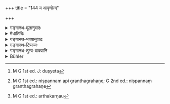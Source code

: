+++
title = "144 य आवृणोत्य्"

+++

<details><summary>गङ्गानथ-मूलानुवादः</summary>

He who rightly fills one’s both ears with the Veda should be regarded as his Father and Mother; one should not, at any time, do him harm.—(144)
</details>

<details><summary>मेधातिथिः</summary>

य **उभौ श्रवणौ ब्रह्मणा** वेदाध्यापनेन **आवृणोति स माता स पिता ज्ञेयः** । नेदम् अध्यापकस्य मतापितृशब्दवाच्यताविधानम् । आचार्यादिशब्दवत् प्रसिद्धार्थौ हि पितृमातृशब्दौ । जनकः पिता । जननी माता । उपचारेणाध्यापकस्तुत्यर्थं प्रयुज्येते । यथा गौर् वाहीक इति । लोके ह्य् अन्त्यन्तोपकारकौ मातापितरौ प्रथितौ, तौ हितं जनयतो भक्तादिना पुष्णीतः, स्वशरीरानपेक्षम् अपि पुत्रहिते प्रवर्तेते । अतो महोपकारकत्वात् ताभ्याम् उपाध्यायः स्तूयते । यो विद्यायां उपकरोति स सर्वोपकारकेभ्यः श्रेयान् । **अवितथं** क्रियाविशेषणम् एतत् । अवितथेन सत्येन ब्रह्मणानक्षरविस्वरवर्णितेन तन् **न द्रुह्येत**[^३९७] । अपकारो द्रोहस् तद् उपरि अवज्ञानं च । **कदाचन** निष्पन्नग्रन्थग्रहणे[^३९८] तदुत्तरकालम् अपि **न** **द्रुह्येत** । तथा च निरुक्तकारः- 


[^३९८]:
     M G 1st ed.: niṣpannam api granthagrahaṇe; G 2nd ed.: niṣpannaṃ granthagrahaṇe


[^३९७]:
     M G 1st ed. J: duṣyeta

- अध्यापिता ये गुरून् नाद्रियन्ते विप्रा वाचा मनसा कर्मणा वा । 

नाद्रियन्ते अवज्ञां कुर्वन्ति । 

- यथैव ते 

शिष्या ।

- न गुरोर् भोजनीयाः 

न भोगाय कल्पन्ते ।

- तथैव तान् न भुनक्ति श्रुतं तत् । (निर् २.४)

पाठान्तरम् "आतृणत्ति" इति । अर्थात् कर्णौ[^३९९] भिनत्ति विध्यतीत्य् उपमयाध्यापनम् एवोच्यते । 


[^३९९]:
     M G 1st ed.: arthakarṇau

- अविद्धकर्णः किल स स्मृतो नरः श्रुतं न यस्य श्रुतिगोचरं गतम् । इति । सर्वाध्यापकानाम् आचार्योपाध्यायगुरूणाम् अयं कृतविध्यस्यापि द्रोहप्रतिषेधः ॥ २.१४४ ॥
</details>

<details><summary>गङ्गानथ-भाष्यानुवादः</summary>

‘*He who fills both ears with the Veda*’—by teaching—‘*should be
regarded as his Father and Mother*.’

The present verse does not enjoin that the words ‘Father’ and ‘Mother’
denote the teacher; because these two terms, ‘Father and Mother,’ have
their denotations as well known as the words ‘Ācārya’ and the rest,—that
the term ‘Father’ denotes the *progenitor*, and ‘mother’ the
*progenitress*. As a matter of fact, these two terms have been applied
here for the purpose of indirectly eulogising the Teacher; just as in
such expressions as ‘the ploughman is an ox.’ Inordinary experience the
father and the mother are known as one’s best benefactors; they give one
birth, bring him up with food, and seek to do good to their child, even
at the risk of their body. Hence, the Teacher also, being a great
benefactor, is eulogised as being equal to them; the sense being that he
who helps one by imparting learning is superior to all other
benefactors.

‘*Rightly*’—is an adverb; the sense being that the Veda imparted is
*right*, correct; not vitiated either by the omission of letters or by
wrong accent.

‘*Harm*’ stands for *injury*, and also for *disrespect*.

‘*At any time*’—*i.e*., even after the learning of books has been
accomplished, one should do him no harm. Says the author of the
*Nirukta*—‘ The Brāhmaṇas who, after being taught, do not honour their
teachers, by word, mind and act, etc., etc.’;—‘*Do not honour*,’ *i.e*.,
disregard;—‘Just as such pupils are of no use to the teacher’—bring him
no benefit—‘so also does the learning bring no benefit to the pupils.’

‘*Ātṛṇoti*’ is another reading (for ‘*āvṛṇoti*’ in the Text), which
means ‘pierces’ or ‘penetrates’ the two ears; which figuratively implies
‘teaching’; as we find in the line—‘he is called a man with
*impenetrated ears* whose ears hare not been reached by learning.’

This verse prohibits the doing of harm, by one even after he has
acquired all the learning, to all the three kinds of *Teachers*—the
Preceptor, the Sub-teacher and the Mentor.—(144)
</details>

<details><summary>गङ्गानथ-टिप्पन्यः</summary>

This verse, along with verse 114, occurs in an older form (as Burnell
remarks) in the Viṣṇu and Vaśiṣṭha Smṛtis; and also in *Nirukta* II. 4,
where the verb appears as ‘*ātṛṇatti*’.

It is quoted in *Smṛticandrikā* (Saṃskāra, p. 93), which explains
‘*āvṛṇoti*’ as ‘fill’, and ‘*avitatham*’ as ‘free from wrong
accentuation and other defects’.
</details>

<details><summary>गङ्गानथ-तुल्य-वाक्यानि</summary>

*Viṣṇu-smṛti*, 30.40.—‘He who fills one’s ears with the truth, imparting
nectar, without causing pain,—him I regard as Father and Mother; and
knowing what he has done, one should hear no malice towards him.’

*Āpastamba-Dharmasūtra*, 1.1.25.—‘One should never bear malice towards
him.’

*Nirukta*, *Naigamakāṇḍa*, 4.—‘He who has expounded the Veda is to be
regarded as similar to Viṣṇu.’
</details>

<details><summary>Bühler</summary>

144	That (man) who truthfully fills both his ears with the Veda, (the pupil) shall consider as his father and mother; he must never offend him.
</details>
